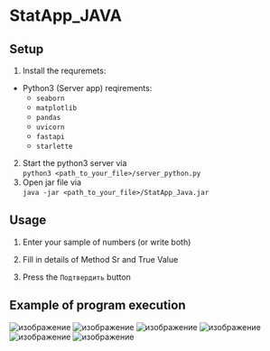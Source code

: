 # StatApp_JAVA

## Setup

1. Install the requremets:
* Python3 (Server app) reqirements:
  * `seaborn`
  * `matplotlib`
  * `pandas`
  * `uvicorn`
  * `fastapi`
  * `starlette`

2. Start the python3 server via <br>
 `python3 <path_to_your_file>/server_python.py`
4. Open jar file via <br>
 `java -jar <path_to_your_file>/StatApp_Java.jar`


## Usage
1. Enter your sample of numbers (or write both)

2. Fill in details of Method Sr and True Value
3. Press the `Подтвердить` button

## Example of program execution
![изображение](https://user-images.githubusercontent.com/16050682/140410740-28a80830-38d6-4ed0-a094-9fdfbdf4d1fe.png)
![изображение](https://user-images.githubusercontent.com/16050682/140410884-2e21d0cd-2f20-40ed-9ede-0eb7edf16efd.png)
![изображение](https://user-images.githubusercontent.com/16050682/140410910-cc706048-7796-43a6-aebf-293ce972dd59.png)
![изображение](https://user-images.githubusercontent.com/16050682/140410944-46c16888-faea-433c-9517-7c91f2724f1a.png)
![изображение](https://user-images.githubusercontent.com/16050682/140410983-557c6c9c-de93-47c6-b15e-2f21d6023f93.png)
![изображение](https://user-images.githubusercontent.com/16050682/140411014-dc0d6cfa-7e7b-4475-877c-c0d15d1fce59.png)
